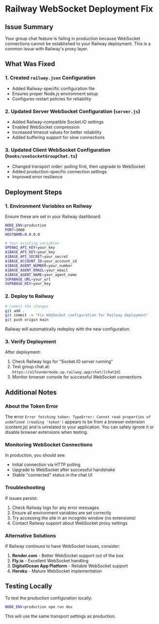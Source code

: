 # Railway WebSocket Deployment Fix

## Issue Summary
Your group chat feature is failing in production because WebSocket connections cannot be established to your Railway deployment. This is a common issue with Railway's proxy layer.

## What Was Fixed

### 1. Created `railway.json` Configuration
- Added Railway-specific configuration file
- Ensures proper Node.js environment setup
- Configures restart policies for reliability

### 2. Updated Server WebSocket Configuration (`server.js`)
- Added Railway-compatible Socket.IO settings
- Enabled WebSocket compression
- Increased timeout values for better reliability
- Added buffering support for slow connections

### 3. Updated Client WebSocket Configuration (`hooks/useSocketGroupChat.ts`)
- Changed transport order: polling first, then upgrade to WebSocket
- Added production-specific connection settings
- Improved error resilience

## Deployment Steps

### 1. Environment Variables on Railway
Ensure these are set in your Railway dashboard:

```bash
NODE_ENV=production
PORT=3000
HOSTNAME=0.0.0.0

# Your existing variables
OPENAI_API_KEY=your_key
A1BASE_API_KEY=your_key
A1BASE_API_SECRET=your_secret
A1BASE_ACCOUNT_ID=your_account_id
A1BASE_AGENT_NUMBER=your_number
A1BASE_AGENT_EMAIL=your_email
A1BASE_AGENT_NAME=your_agent_name
SUPABASE_URL=your_url
SUPABASE_KEY=your_key
```

### 2. Deploy to Railway
```bash
# Commit the changes
git add .
git commit -m "Fix WebSocket configuration for Railway deployment"
git push origin main
```

Railway will automatically redeploy with the new configuration.

### 3. Verify Deployment
After deployment:
1. Check Railway logs for "Socket.IO server running"
2. Test group chat at: `https://a1foundermode.up.railway.app/chat/[chatId]`
3. Monitor browser console for successful WebSocket connections

## Additional Notes

### About the Token Error
The error `Error fetching token: TypeError: Cannot read properties of undefined (reading 'token')` appears to be from a browser extension (content.js) and is unrelated to your application. You can safely ignore it or disable browser extensions when testing.

### Monitoring WebSocket Connections
In production, you should see:
- Initial connection via HTTP polling
- Upgrade to WebSocket after successful handshake
- Stable "connected" status in the chat UI

### Troubleshooting
If issues persist:
1. Check Railway logs for any error messages
2. Ensure all environment variables are set correctly
3. Try accessing the site in an incognito window (no extensions)
4. Contact Railway support about WebSocket proxy settings

### Alternative Solutions
If Railway continues to have WebSocket issues, consider:
1. **Render.com** - Better WebSocket support out of the box
2. **Fly.io** - Excellent WebSocket handling
3. **DigitalOcean App Platform** - Reliable WebSocket support
4. **Heroku** - Mature WebSocket implementation

## Testing Locally
To test the production configuration locally:
```bash
NODE_ENV=production npm run dev
```

This will use the same transport settings as production. 
